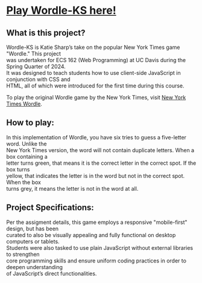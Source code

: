 # [Play Wordle-KS here!](https://kt1122.github.io/Wordle-KS/)

## What is this project? 
Wordle-KS is Katie Sharp’s take on the popular New York Times game "Wordle." This project  
was undertaken for ECS 162 (Web Programming) at UC Davis during the Spring Quarter of 2024.   
It was designed to teach students how to use client-side JavaScript in conjunction with CSS and   
HTML, all of which were introduced for the first time during this course.    
  
To play the original Wordle game by the New York Times, visit [New York Times Wordle](https://www.nytimes.com/games/wordle/index.html).

## How to play:
In this implementation of Wordle, you have six tries to guess a five-letter word. Unlike the  
New York Times version, the word will not contain duplicate letters. When a box containing a  
letter turns green, that means it is the correct letter in the correct spot. If the box turns  
yellow, that indicates the letter is in the word but not in the correct spot. When the box   
turns grey, it means the letter is not in the word at all.    

## Project Specifications:
Per the assigment details, this game employs a responsive "mobile-first" design, but has been  
curated to also be visually appealing and fully functional on desktop computers or tablets.   
Students were  also tasked to use plain JavaScript without external libraries to strengthen   
core programming skills and ensure uniform coding practices in order to deepen understanding   
of JavaScript’s direct functionalities.  

